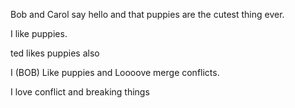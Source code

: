Bob and Carol say hello and that puppies are the cutest thing ever. 

I like puppies.

ted likes puppies also

I (BOB) Like puppies and Loooove merge conflicts.

I love conflict and breaking things